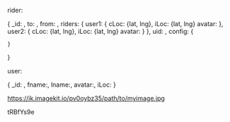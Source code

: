 rider:

{
\_id: ,
to: ,
from: ,
riders: {
user1: {
cLoc: {lat, lng},
iLoc: {lat, lng}
avatar:
},
user2: {
cLoc: {lat, lng},
iLoc: {lat, lng}
avatar:
}
},
uid: ,
config: {

    }

}

user:

{
\_id: ,
fname:,
lname:,
avatar:,
iLoc:
}

https://ik.imagekit.io/pv0oybz35/path/to/myimage.jpg

tRBfYs9e
